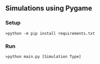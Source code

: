 ## Simulations using Pygame

### Setup
```shell
>python -m pip install requirements.txt
```

### Run
```shell
>python main.py [Simulation Type]
```